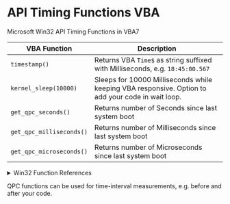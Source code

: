 # API Timing Functions VBA
Microsoft Win32 API Timing Functions in VBA7


| VBA Function                         | Description                                                                                                   |
| ------------------------------------ | --------------------------------------------------------------------------------------------------------------|
| `timestamp()`                        | Returns VBA `Time$` as string suffixed with Milliseconds, e.g. `18:45:00.567`                                 |
| `kernel_sleep(10000)`                | Sleeps for 10000 Milliseconds while keeping VBA responsive. Option to add your code in wait loop.             |
| `get_qpc_seconds()`                  | Returns number of Seconds since last system boot                                                              | 
| `get_qpc_milliseconds()`             | Returns number of Milliseconds since last system boot                                                         |
| `get_qpc_microseconds()`             | Returns number of Microseconds since last system boot                                                         |


<details><summary>Win32 Function References</summary>
<p>

[Query Performance Frequency](https://learn.microsoft.com/en-us/windows/win32/api/profileapi/nf-profileapi-queryperformancefrequency)  
[Query Performance Counter](https://learn.microsoft.com/en-us/windows/win32/api/profileapi/nf-profileapi-queryperformancecounter)
  
</p>
</details>  

QPC functions can be used for time-interval measurements, e.g. before and after your code.
